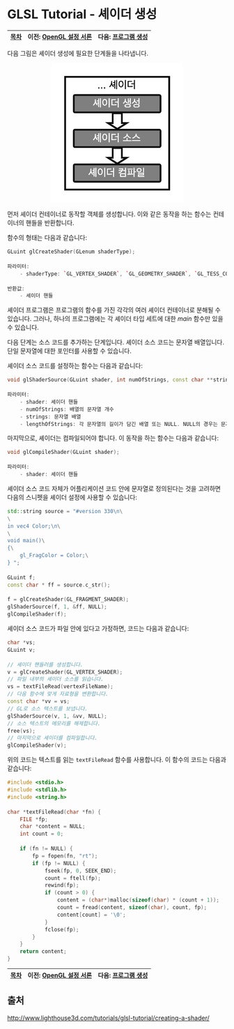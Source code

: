 # GLSL Tutorial - 셰이더 생성

| [목차](../../README.md) | 이전: [OpenGL 설정 서론](../09_opengl_setup/09_opengl_setup.md) | 다음: [프로그램 생성](../11_creating_a_program/11_creating_a_program.md) |
| :---------------------- | --------------------------------------------------------------: | -----------------------------------------------------------------------: |

다음 그림은 셰이더 생성에 필요한 단계들을 나타냅니다.

<p align="center"><img src="../../images/10_creating_a_shader/10_creating_a_shader_kor.png" width="300"></p>

먼저 셰이더 컨테이너로 동작할 객체를 생성합니다. 이와 같은 동작을 하는 함수는 컨테이너의 핸들을 반환합니다.

함수의 형태는 다음과 같습니다:

```cpp
GLuint glCreateShader(GLenum shaderType);

파라미터:
    - shaderType: `GL_VERTEX_SHADER`, `GL_GEOMETRY_SHADER`, `GL_TESS_CONTROL_SHADER`, `GL_TESS_EVALUATION_SHADER`, `GL_FRAGMENT_SHADER`.

반환값:
    - 셰이더 핸들
```

셰이더 프로그램은 프로그램의 함수를 가진 각각의 여러 셰이더 컨테이너로 분해될 수 있습니다. 그러나, 하나의 프로그램에는 각 셰이더 타입 세트에 대한 _main_ 함수만 있을 수 있습니다.

다음 단계는 소스 코드를 추가하는 단계입니다. 셰이더 소스 코드는 문자열 배열입니다. 단일 문자열에 대한 포인터를 사용할 수 있습니다.

셰이더 소스 코드를 설정하는 함수는 다음과 같습니다:

```cpp
void glShaderSource(GLuint shader, int numOfStrings, const char **strings, int *lengthOfStrings);

파라미터:
    - shader: 셰이더 핸들
    - numOfStrings: 배열의 문자열 개수
    - strings: 문자열 배열
    - lengthOfStrings: 각 문자열의 길이가 담긴 배열 또는 NULL. NULL의 경우는 문자열이 NULL로 종료됨을 의미합니다.
```

마지막으로, 셰이더는 컴파일되어야 합니다. 이 동작을 하는 함수는 다음과 같습니다:

```cpp
void glCompileShader(GLuint shader);

파라미터:
    - shader: 셰이더 핸들
```

셰이더 소스 코드 자체가 어플리케이션 코드 안에 문자열로 정의된다는 것을 고려하면 다음의 스니펫을 셰이더 설정에 사용할 수 있습니다:

```cpp
std::string source = "#version 330\n\
\
in vec4 Color;\n\
\
void main()\
{\
    gl_FragColor = Color;\
} ";

GLuint f;
const char * ff = source.c_str();

f = glCreateShader(GL_FRAGMENT_SHADER);
glShaderSource(f, 1, &ff, NULL);
glCompileShader(f);
```

셰이더 소스 코드가 파일 안에 있다고 가정하면, 코드는 다음과 같습니다:

```cpp
char *vs;
GLuint v;

// 셰이더 핸들러를 생성합니다.
v = glCreateShader(GL_VERTEX_SHADER);
// 파일 내부의 셰이더 소스를 읽습니다.
vs = textFileRead(vertexFileName);
// 다음 함수에 맞게 자료형을 변환합니다.
const char *vv = vs;
// GL로 소스 텍스트를 보냅니다.
glShaderSource(v, 1, &vv, NULL);
// 소스 텍스트의 메모리를 해제합니다.
free(vs);
// 마지막으로 셰이더를 컴파일합니다.
glCompileShader(v);
```

위의 코드는 텍스트를 읽는 `textFileRead` 함수를 사용합니다. 이 함수의 코드는 다음과 같습니다:

```c
#include <stdio.h>
#include <stdlib.h>
#include <string.h>

char *textFileRead(char *fn) {
    FILE *fp;
    char *content = NULL;
    int count = 0;

    if (fn != NULL) {
        fp = fopen(fn, "rt");
        if (fp != NULL) {
            fseek(fp, 0, SEEK_END);
            count = ftell(fp);
            rewind(fp);
            if (count > 0) {
                content = (char*)malloc(sizeof(char) * (count + 1));
                count = fread(content, sizeof(char), count, fp);
                content[count] = '\0';
            }
            fclose(fp);
        }
    }
    return content;
}
```

| [목차](../../README.md) | 이전: [OpenGL 설정 서론](../09_opengl_setup/09_opengl_setup.md) | 다음: [프로그램 생성](../11_creating_a_program/11_creating_a_program.md) |
| :---------------------- | --------------------------------------------------------------: | -----------------------------------------------------------------------: |

## 출처

http://www.lighthouse3d.com/tutorials/glsl-tutorial/creating-a-shader/
